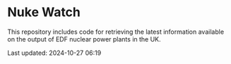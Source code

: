 # Nuke Watch

This repository includes code for retrieving the latest information available on the output of EDF nuclear power plants in the UK.

Last updated: 2024-10-27 06:19